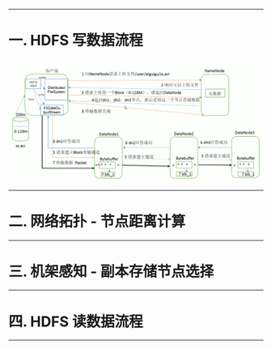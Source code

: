 

---

# 一. HDFS 写数据流程

![image](https://github.com/zozospider/note/blob/master/data-system/Hadoop/Hadoop-video1-HDFS%E7%9A%84%E6%95%B0%E6%8D%AE%E6%B5%81/HDFS%E5%86%99%E6%95%B0%E6%8D%AE%E6%B5%81%E7%A8%8B.png?raw=true)

---

# 二. 网络拓扑 - 节点距离计算


---

# 三. 机架感知 - 副本存储节点选择


---

# 四. HDFS 读数据流程


---
